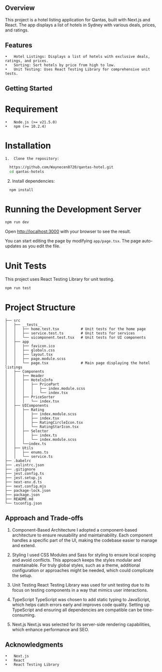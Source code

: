## Overview

This project is a hotel listing application for Qantas, built with Next.js and React. The app displays a list of hotels in Sydney with various deals, prices, and ratings.

## Features

	•	Hotel Listings: Displays a list of hotels with exclusive deals, ratings, and prices.
	•	Sorting: Sort hotels by price from high to low.
	•	Unit Testing: Uses React Testing Library for comprehensive unit tests.

## Getting Started
# Requirement
	•	Node.js (>= v21.5.0)
	•	npm (>= 10.2.4)

# Installation
	1.	Clone the repository:
  ```bash
    https://github.com/Waynecen8720/qantas-hotel.git
    cd qantas-hotels
  ```

  2.  Install dependencies:
  ```bash
    npm install
  ```

# Running the Development Server
```bash
npm run dev
```


Open [http://localhost:3000](http://localhost:3000) with your browser to see the result.

You can start editing the page by modifying `app/page.tsx`. The page auto-updates as you edit the file.

# Unit Tests

This project uses React Testing Library for unit testing.
```bash
npm run test
```
# Project Structure
```
├── src
│   ├── __tests__
│   │   ├── home.test.tsx          # Unit tests for the home page
│   │   ├── service.test.ts        # Unit tests for services
│   │   └── uicomponent.test.tsx   # Unit tests for UI components
│   ├── app
│   │   ├── favicon.ico
│   │   ├── globals.css
│   │   ├── layout.tsx
│   │   ├── page.module.scss
│   │   └── page.tsx               # Main page displaying the hotel listings
│   ├── Components
│   │   ├── Header
│   │   ├── HotelsInfo
│   │   │   ├── PricePart
│   │   │   │   ├── index.module.scss
│   │   │   │   └── index.tsx
│   │   ├── PriceSorter
│   │   │   └── index.tsx
│   ├── UIComponents
│   │   ├── Rating
│   │   │   ├── index.module.scss
│   │   │   ├── index.tsx
│   │   │   ├── RatingCircleIcon.tsx
│   │   │   └── RatingStarIcon.tsx
│   │   ├── Selector
│   │   │   ├── index.ts
│   │   │   └── index.module.scss
│   │   └──index.ts
│   ├── Utils
│   │   ├── enums.ts
│   │   └── service.ts
├── .babelrc
├── .eslintrc.json
├── .gitignore
├── jest.config.ts
├── jest.setup.js
├── next-env.d.ts
├── next.config.mjs
├── package-lock.json
├── package.json
├── README.md
└── tsconfig.json
```    

## Approach and Trade-offs
1. Component-Based Architecture
I adopted a component-based architecture to ensure reusability and maintainability. Each component handles a specific part of the UI, making the codebase easier to manage and extend.

2. Styling
I used CSS Modules and Sass for styling to ensure local scoping and avoid conflicts. This approach keeps the styles modular and maintainable. For truly global styles, such as a theme, additional configuration or approaches might be needed, which could complicate the setup.

3. Unit Testing
React Testing Library was used for unit testing due to its focus on testing components in a way that mimics user interactions.

4. TypeScript
TypeScript was chosen to add static typing to JavaScript, which helps catch errors early and improves code quality. Setting up TypeScript and ensuring all dependencies are compatible can be time-consuming.

5. Next.js
Next.js was selected for its server-side rendering capabilities, which enhance performance and SEO.

## Acknowledgments

	•	Next.js
	•	React
	•	React Testing Library
